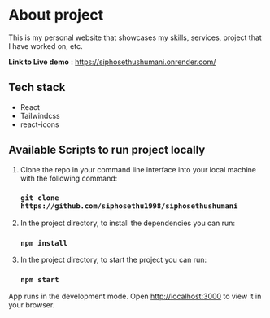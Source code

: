 # About project
This is my personal website that showcases my skills, services, project that I have worked on, etc.

**Link to Live demo** : https://siphosethushumani.onrender.com/

## Tech stack
- React
- Tailwindcss
- react-icons

## Available Scripts to run project locally

1. Clone the repo in your command line interface into your local machine with the following command:

   ### `git clone https://github.com/siphosethu1998/siphosethushumani`

2. In the project directory, to install the dependencies you can run:

   ### `npm install`

3. In the project directory, to start the project you can run:

   ### `npm start`

App runs in the development mode.
Open [http://localhost:3000](http://localhost:3000) to view it in your browser.
